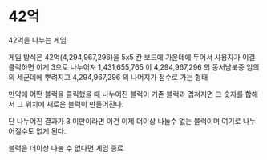# 42억

42억을 나누는 게임

게임 방식은 42억(4,294,967,296)을 5x5 칸 보드에 가운데에 두어서 사용자가 이걸 클릭하면 이게 3으로 나누어져 1,431,655,765 이 4,294,967,296 의 동서남북중 임의의 세군데에 뿌려지고 4,294,967,296 의 나머지가 점수로 가는 형태

만약에 어떤 블럭을 클릭했을 때 나누어진 블럭이 기존 블럭과 겹쳐지면 그 숫자를 합해서 그 위치에 새로운 블럭이 만들어진다.

단 나누어진 결과가 3 미만이라면 이건 이제 더이상 나눌수 없는 블럭이며 여기로 나누어질수도 없게 된다.

블럭을 더이상 나눌 수 없다면 게임 종료
